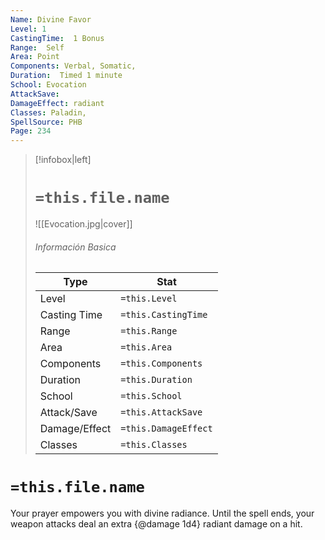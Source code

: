 ```yaml
---
Name: Divine Favor
Level: 1
CastingTime:  1 Bonus 
Range:  Self
Area: Point
Components: Verbal, Somatic, 
Duration:  Timed 1 minute
School: Evocation
AttackSave: 
DamageEffect: radiant
Classes: Paladin, 
SpellSource: PHB
Page: 234
---
```


>[!infobox|left]
># `=this.file.name`
>![[Evocation.jpg|cover]]
> ###### Información Basica
> Type |  Stat |
> ---|---|
> Level | `=this.Level` |
> Casting Time | `=this.CastingTime` |
> Range | `=this.Range` |
> Area | `=this.Area` |
> Components | `=this.Components` |
> Duration | `=this.Duration` |
> School | `=this.School` |
> Attack/Save | `=this.AttackSave` |
> Damage/Effect | `=this.DamageEffect` |
> Classes | `=this.Classes` |

# `=this.file.name`
Your prayer empowers you with divine radiance. Until the spell ends, your weapon attacks deal an extra {@damage 1d4} radiant damage on a hit.



 


